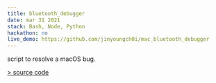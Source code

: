 ```yaml
---
title: bluetooth_debugger
date: mar 31 2021
stack: Bash, Node, Python
hackathon: no
live_demo: https://github.com/jinyoungch0i/mac_bluetooth_debugger
---
```


script to resolve a macOS bug.

[> source code](https://github.com/jinyoungch0i/mac_bluetooth_debugger)